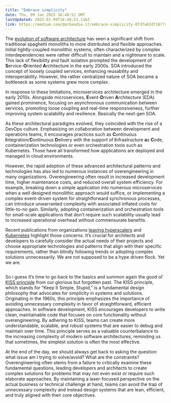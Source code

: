 ```yaml
---
title: "Embrace simplicity"
date: Thu, 09 Jan 2025 16:48:51 GMT
lastUpdated: 2025-01-09T16:48:51.116Z
link: https://medium.com/@arbaudie.it/embrace-simplicity-8f3fa62d7167?source=rss-c779d007e7fe------2
---
```


<p>The <a href="https://medium.com/itnext/the-list-of-architectural-metapatterns-ed64d8ba125d">evolution of software architecture</a> has seen a significant shift from traditional spaghetti monoliths to more distributed and flexible approaches. Initial tightly-coupled monolithic systems, often characterized by complex interdependencies were rather difficult to maintain and a nightmare to scale. This lack of flexibility and fault isolation prompted the development of <strong>S</strong>ervice-<strong>O</strong>riented <strong>A</strong>rchitecture in the early 2000s. SOA introduced the concept of loosely coupled services, enhancing reusability and interoperability. However, the rather centralized nature of SOA became a bottleneck as some systems grew more complex.</p><p>In response to these limitations, microservices architecture emerged in the early 2010s. Alongside microservices, <strong>E</strong>vent-<strong>D</strong>riven <strong>A</strong>rchitecture (EDA) gained prominence, focusing on asynchronous communication between services, promoting loose coupling and real-time responsiveness, further improving system scalability and resilience. Basically the next-gen SOA.</p><p>As these architectural paradigms evolved, they coincided with the rise of a DevOps culture. Emphasizing on collaboration between development and operations teams, it encourages practices such as <strong>C</strong>ontinuous <strong>I</strong>ntegration/<strong>C</strong>ontinuous <strong>D</strong>elivery with the support of <strong>I</strong>nfrastructure <strong>a</strong>s <strong>C</strong>ode, containerization technologies or even orchestration tools such as Kubernetes. Those have all transformed how applications are deployed and managed in cloud environments.</p><p>However, the rapid adoption of these advanced architectural patterns and technologies has also led to numerous instances of overengineering in many organizations. Overengineering often result in increased development time, higher maintenance costs, and reduced overall system efficiency. For example, breaking down a simple application into numerous microservices when a well designed monolithic approach would suffice, or implementing a complex event-driven system for straightforward synchronous processes, can introduce unwarranted complexity with associated inflated costs for little-to-no gain. Similarly, adopting containerization and orchestration tools for small-scale applications that don’t require such scalability usually lead to increased operational overhead without commensurate benefits.</p><p>Recent publications from organizations <a href="https://thenewstack.io/why-companies-are-ditching-the-cloud-the-rise-of-cloud-repatriation/">leaving hyperscalers</a> and <a href="https://benhouston3d.com/blog/why-i-left-kubernetes-for-google-cloud-run">Kubernetes</a> highlight those concerns. It’s crucial for architects and developers to carefully consider the actual needs of their projects and choose appropriate technologies and patterns that align with their specific requirements, rather than blindly following trends or adopting complex solutions unnecessarily. We are not supposed to be a hype driven flock. Yet we are.</p><figure><img alt="" src="https://cdn-images-1.medium.com/max/511/1*YKrQxCHGMMdaOHq6gE4OjQ.png" /></figure><p>So i guess it’s time to go back to the basics and summon again the good ol’ <a href="https://www.geeksforgeeks.org/kiss-principle-in-software-development/">KISS principle</a> from our glorious but forgotten past. The KISS principle, which stands for “Keep It Simple, Stupid,” is a fundamental design philosophy that advocates for simplicity in systems and solutions. Originating in the 1960s, this principle emphasizes the importance of avoiding unnecessary complexity in favor of straightforward, efficient approaches. In software development, KISS encourages developers to write clean, maintainable code that focuses on core functionality without overengineering. By adhering to KISS, teams can create more understandable, scalable, and robust systems that are easier to debug and maintain over time. This principle serves as a valuable counterbalance to the increasing complexity of modern software architectures, reminding us that sometimes, the simplest solution is often the most effective.</p><p>At the end of the day, we should always get back to asking the question: what issue am I trying to solve/avoid? What are the constraints? Overengineering often stems from a failure to critically examine these fundamental questions, leading developers and architects to create complex solutions for problems that may not even exist or require such elaborate approaches. By maintaining a laser-focused perspective on the actual business or technical challenge at hand, teams can avoid the trap of unnecessary complexity and instead design systems that are lean, efficient, and truly aligned with their core objectives.</p><img alt="" height="1" src="https://medium.com/_/stat?event=post.clientViewed&amp;referrerSource=full_rss&amp;postId=8f3fa62d7167" width="1" />
